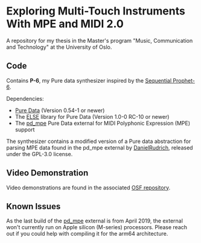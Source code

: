 # Exploring Multi-Touch Instruments With MPE and MIDI 2.0
A repository for my thesis in the Master's program "Music, Communication and Technology" at the University of Oslo.

## Code
 Contains **P-6**, my Pure data synthesizer inspired by the [Sequential Prophet-6](https://www.sequential.com/product/prophet-6/).

Dependencies:
 - [Pure Data](https://puredata.info/) (Version 0.54-1 or newer)
 - The [ELSE](https://github.com/porres/pd-else/) library for Pure Data (Version 1.0-0 RC-10 or newer)
 - The [pd_mpe](https://github.com/DanielRudrich/pd_mpe) Pure Data external for MIDI Polyphonic Expression (MPE) support

The synthesizer contains a modified version of a Pure data abstraction for parsing MPE data found in the pd_mpe external by [DanielRudrich](https://github.com/DanielRudrich/), released under the GPL-3.0 license.

## Video Demonstration
Video demonstrations are found in the associated [OSF repository](https://doi.org/10.17605/OSF.IO/JFMCV).

## Known Issues
As the last build of the [pd_mpe](https://github.com/DanielRudrich/pd_mpe) external is from April 2019, the external won't currently run on Apple silicon (M-series) processors. Please reach out if you could help with compiling it for the arm64 architecture.
